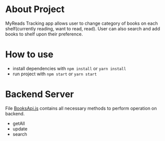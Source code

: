 # About Project
 MyReads Tracking app allows user to change category of books on each shelf(currently reading, want to read, read). User can also search and add books to shelf upon their preference.
# How to use
- install dependencies with `npm install` or `yarn install`
- run project with `npm start` or `yarn start`
# Backend Server
File [BooksApi.js](https://github.com/sahardidarali/myreads-hooks-reactjs/blob/main/src/api/BooksApi.js) contains all necessary methods to perform operation on backend.
- getAll
- update
- search
